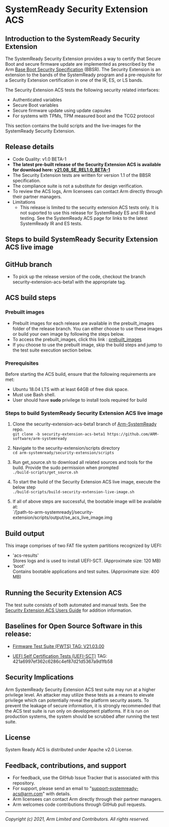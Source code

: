 # SystemReady Security Extension ACS

## Introduction to the SystemReady Security Extension

The SystemReady Security Extension provides a way to certify that Secure Boot and secure firmware update are implemented as prescribed by the Arm [Base Boot Security Specification](https://developer.arm.com/documentation/den0107/latest) (BBSR).  The Security Extension is an extension to the bands of the SystemReady program and a pre-requisite for a Security Extension certification in one of the IR, ES, or LS bands.

The Security Extension ACS tests the following security related interfaces:
* Authenticated variables
* Secure Boot variables
* Secure firmware update using update capsules
* For systems with TPMs, TPM measured boot and the TCG2 protocol

This section contains the build scripts and the live-images for the SystemReady Security Extension.

## Release details
 - Code Quality: v1.0 BETA-1
 - **The latest pre-built release of the Security Extension ACS is available for download here: [v21.08_SE_REL1.0_BETA-1](https://github.com/ARM-software/arm-systemready/tree/security-extension-acs-beta1/security-extension/prebuilt_images/v21.08_SE_REL1.0_BETA-1)**
 - The Security Extension tests are written for version 1.1 of the BBSR specification.
 - The compliance suite is not a substitute for design verification.
 - To review the ACS logs, Arm licensees can contact Arm directly through their partner managers.
 - Limitations
     - This release is limited to the security extension ACS tests only.  It is not suported to use this release for SystemReady ES and IR band testing.  See the SystemReady ACS page for links to the latest SystemReady IR and ES tests.


## Steps to build SystemReady Security Extension ACS live image

## GitHub branch
- To pick up the release version of the code, checkout the branch security-extension-acs-beta1 with the appropriate tag.

## ACS build steps

### Prebuilt images
- Prebuilt images for each release are available in the prebuilt_images folder of the release branch. You can either choose to use these images or build your own image by following the steps below.
- To access the prebuilt_images, click this link : [prebuilt_images](https://github.com/ARM-software/arm-systemready/tree/security-extension-acs-beta1/security-extension/prebuilt_images/v21.08_SE_REL1.0_BETA-1)
- If you choose to use the prebuilt image, skip the build steps and jump to the test suite execution section below.

### Prerequisites
Before starting the ACS build, ensure that the following requirements are met:
 - Ubuntu 18.04 LTS with at least 64GB of free disk space.
 - Must use Bash shell.
 - User should have **sudo** privilege to install tools required for build

### Steps to build SystemReady Security Extension ACS live image
1. Clone the security-extension-acs-beta1 branch of  [Arm-SystemReady](https://github.com/ARM-software/arm-systemready) repo. <br />
 `git clone -b security-extension-acs-beta1 https://github.com/ARM-software/arm-systemready`

2. Navigate to the security-extension/scripts directory <br />
 `cd arm-systemready/security-extension/scripts`

3. Run get_source.sh to download all related sources and tools for the build. Provide the sudo permission when prompted <br />
 `./build-scripts/get_source.sh` <br />

4. To start the build of the Security Extension ACS live image, execute the below step <br />
 `./build-scripts/build-security-extension-live-image.sh`

5. If all of above steps are successful, the bootable image will be available at: <br />
 `/[path-to-arm-systemready]/security-extension/scripts/output/se_acs_live_image.img

## Build output
This image comprises of two FAT file system partitions recognized by UEFI: <br />
- 'acs-results' <br />
  Stores logs and is used to install UEFI-SCT. (Approximate size: 120 MB) <br/>
- 'boot' <br />
  Contains bootable applications and test suites. (Approximate size: 400 MB)

## Running the Security Extension ACS
The test suite consists of both automated and manual tests.  See the [Security Extension ACS Users Guide](./security_extension_users_guide.md) for addition information.

## Baselines for Open Source Software in this release:

- [Firmware Test Suite (FWTS) TAG: V21.03.00](http://kernel.ubuntu.com/git/hwe/fwts.git)

- [UEFI Self Certification Tests (UEFI-SCT)](https://github.com/tianocore/edk2-test) TAG: 421a6997ef362c6286c4ef87d21d5367a9d1fb58


## Security Implications
Arm SystemReady Security Extension ACS test suite may run at a higher privilege level. An attacker may utilize these tests as a means to elevate privilege which can potentially reveal the platform security assets. To prevent the leakage of secure information, it is strongly recommended that the ACS test suite is run only on development platforms. If it is run on production systems, the system should be scrubbed after running the test suite.

## License
System Ready ACS is distributed under Apache v2.0 License.

## Feedback, contributions, and support

 - For feedback, use the GitHub Issue Tracker that is associated with this repository.
 - For support, please send an email to "support-systemready-acs@arm.com" with details.
 - Arm licensees can contact Arm directly through their partner managers.
 - Arm welcomes code contributions through GitHub pull requests.

--------------

*Copyright (c) 2021, Arm Limited and Contributors. All rights reserved.*
